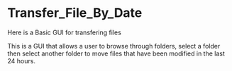 # Transfer_File_By_Date
Here is a Basic GUI for transfering files

This is a GUI that allows a user to browse through folders, select a folder then select another folder to move
files that have been modified in the last 24 hours. 

